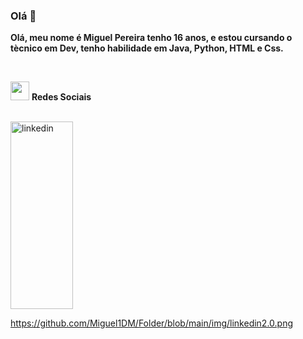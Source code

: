### Olá 👋

**Olá, meu nome é Miguel Pereira tenho 16 anos, e estou cursando o tècnico em Dev, tenho habilidade em Java, Python, HTML e Css.**

<br>


<img src="https://github.com/Miguel1DM/Folder/blob/main/img/internet.png" width = "30px" > **Redes Sociais**

<br>

<a href="https://github.com/Miguel1DM/Folder/blob/main/img/linkedin2.0.png" target="_blank">
  <img src="https://github.com/Miguel1DM/Folder/blob/main/img/linkedin2.0.png" alt="linkedin" width="100" height="300">
</a>


https://github.com/Miguel1DM/Folder/blob/main/img/linkedin2.0.png

